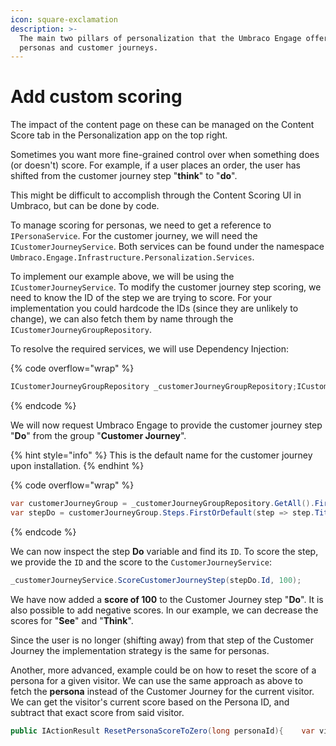 ```yaml
---
icon: square-exclamation
description: >-
  The main two pillars of personalization that the Umbraco Engage offers are
  personas and customer journeys.
---
```


# Add custom scoring

The impact of the content page on these can be managed on the Content Score tab in the Personalization app on the top right.

Sometimes you want more fine-grained control over when something does (or doesn't) score. For example, if a user places an order, the user has shifted from the customer journey step "**think**" to "**do**".

This might be difficult to accomplish through the Content Scoring UI in Umbraco, but can be done by code.

To manage scoring for personas, we need to get a reference to `IPersonaService`. For the customer journey, we will need the `ICustomerJourneyService`. Both services can be found under the namespace `Umbraco.Engage.Infrastructure.Personalization.Services`.

To implement our example above, we will be using the `ICustomerJourneyService`. To modify the customer journey step scoring, we need to know the ID of the step we are trying to score. For your implementation you could hardcode the IDs (since they are unlikely to change), we can also fetch them by name through the `ICustomerJourneyGroupRepository`.

To resolve the required services, we will use Dependency Injection:

{% code overflow="wrap" %}

```csharp
ICustomerJourneyGroupRepository _customerJourneyGroupRepository;ICustomerJourneyService _customerJourneyService;public MyController(ICustomerJourneyGroupRepository customerJourneyGroupRepository, ICustomerJourneyService customerJourneyService){    _customerJourneyGroupRepository = customerJourneyGroupRepository;    _customerJourneyService = customerJourneyService;}
```

{% endcode %}

We will now request Umbraco Engage to provide the customer journey step "**Do**" from the group "**Customer Journey**".

{% hint style="info" %}
This is the default name for the customer journey upon installation.
{% endhint %}

{% code overflow="wrap" %}

```csharp
var customerJourneyGroup = _customerJourneyGroupRepository.GetAll().FirstOrDefault(group => group.Title == "Customer Journey");
var stepDo = customerJourneyGroup.Steps.FirstOrDefault(step => step.Title == "Do");
```

{% endcode %}

We can now inspect the step **Do** variable and find its `ID`. To score the step, we provide the `ID` and the score to the `CustomerJourneyService`:

```csharp
_customerJourneyService.ScoreCustomerJourneyStep(stepDo.Id, 100);
```

We have now added a **score of 100** to the Customer Journey step "**Do**". It is also possible to add negative scores. In our example, we can decrease the scores for "**See**" and "**Think**".

Since the user is no longer (shifting away) from that step of the Customer Journey the implementation strategy is the same for personas.

Another, more advanced, example could be on how to reset the score of a persona for a given visitor. We can use the same approach as above to fetch the **persona** instead of the Customer Journey for the current visitor. We can get the visitor's current score based on the Persona ID, and subtract that exact score from said visitor.

```csharp
public IActionResult ResetPersonaScoreToZero(long personaId){    var visitorId = _visitorContext.GetVisitorExternalId();    if(visitorId.HasValue)    {        var personaGroups = _personaGroupRepository.GetPersonaScoresByVisitor(visitorId.Value);        var personaGroup = personaGroups.FirstOrDefault(x => x.Personas.Any(y => y.Id == personaId));        var persona = personaGroup?.Personas.FirstOrDefault(x => x.Id == personaId);        if (persona != null)        {            _personaService.ScorePersona(visitorId.Value, personaId, persona.Score * -1);            return Ok($"Subtracted {persona.Score} from visitor {visitorId}");        }    }    return Ok("OK");}
```
